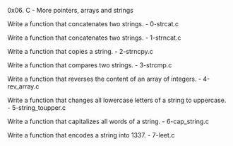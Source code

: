 0x06. C - More pointers, arrays and strings

Write a function that concatenates two strings. - 0-strcat.c

Write a function that concatenates two strings. - 1-strncat.c

Write a function that copies a string. - 2-strncpy.c

Write a function that compares two strings. - 3-strcmp.c

Write a function that reverses the content of an array of integers. - 4-rev_array.c

Write a function that changes all lowercase letters of a string to uppercase. - 5-string_toupper.c

Write a function that capitalizes all words of a string. - 6-cap_string.c

Write a function that encodes a string into 1337. - 7-leet.c
